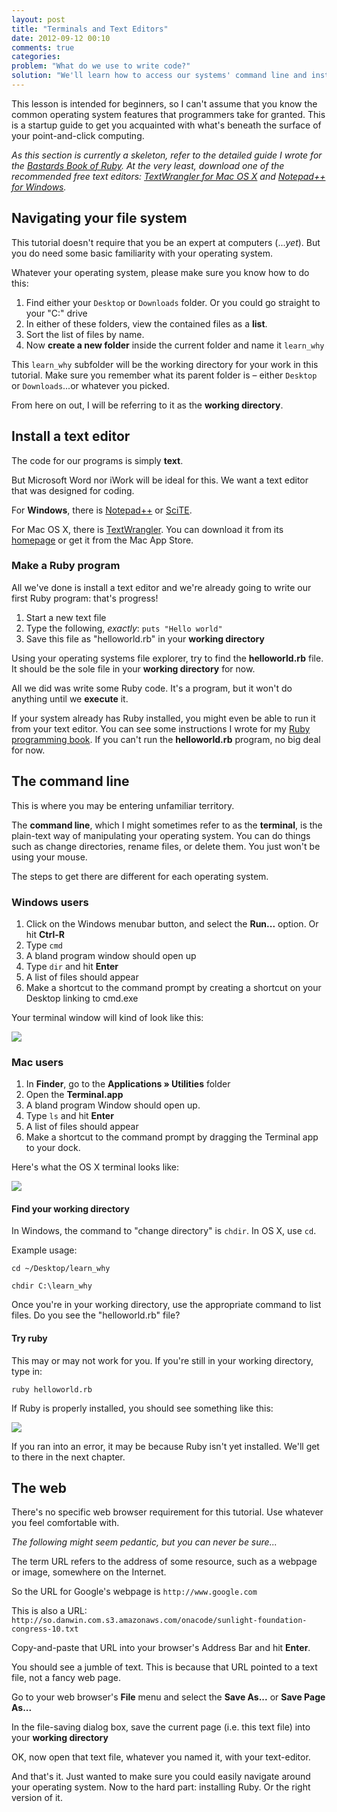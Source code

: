 ```yaml
---
layout: post
title: "Terminals and Text Editors"
date: 2012-09-12 00:10
comments: true
categories: 
problem: "What do we use to write code?"
solution: "We'll learn how to access our systems' command line and install one of the free and excellent text editors ideal for writing code."
---
```


This lesson is intended for beginners, so I can't assume that you know the common operating system features that programmers take for granted. This is a startup guide to get you acquainted with what's beneath the surface of your point-and-click computing.

*As this section is currently a skeleton, refer to the detailed guide I wrote for the [Bastards Book of Ruby](http://ruby.bastardsbook.com/chapters/installation/). At the very least, download one of the recommended free text editors: [TextWrangler for Mac OS X](http://www.barebones.com/products/TextWrangler/) and [Notepad++ for Windows](http://notepad-plus-plus.org/).*


## Navigating your file system

This tutorial doesn't require that you be an expert at computers (...*yet*). But you do need some basic familiarity with your operating system.

Whatever your operating system, please make sure you know how to do this:

1. Find either your `Desktop` or `Downloads` folder. Or you could go straight to your "C:\" drive
2. In either of these folders, view the contained files as a **list**.
3. Sort the list of files by name.
4. Now **create a new folder** inside the current folder and name it `learn_why`

This `learn_why` subfolder will be the working directory for your work in this tutorial. Make sure you remember what its parent folder is &ndash; either `Desktop` or `Downloads`...or whatever you picked.

From here on out, I will be referring to it as the **working directory**. 


## Install a text editor

The code for our programs is simply **text**.

But Microsoft Word nor iWork will be ideal for this. We want a text editor that was designed for coding.

For **Windows**, there is [Notepad++](http://notepad-plus-plus.org/ "Notepad++ Home") or [SciTE](http://www.scintilla.org/SciTE.html "Scintilla and SciTE").

For Mac OS X, there is [TextWrangler](http://www.barebones.com/products/TextWrangler/ "Bare Bones Software | TextWrangler"). You can download it from its [homepage](http://www.barebones.com/products/TextWrangler/) or get it from the Mac App Store.


### Make a Ruby program

All we've done is install a text editor and we're already going to write our first Ruby program: that's progress!

1. Start a new text file
2. Type the following, *exactly*: `puts "Hello world"`
3. Save this file as "helloworld.rb" in your **working directory**

Using your operating systems file explorer, try to find the **helloworld.rb** file. It should be the sole file in your **working directory** for now.

All we did was write some Ruby code. It's a program, but it won't do anything until we **execute** it.

If your system already has Ruby installed, you might even be able to run it from your text editor. You can see some instructions I wrote for my [Ruby programming book](http://ruby.bastardsbook.com/chapters/installation/#text-editor-run). If you can't run the **helloworld.rb** program, no big deal for now.

## The command line
This is where you may be entering unfamiliar territory.

The **command line**, which I might sometimes refer to as the **terminal**, is the plain-text way of manipulating your operating system. You can do things such as change directories, rename files, or delete them. You just won't be using your mouse.

The steps to get there are different for each operating system.

### Windows users

1. Click on the Windows menubar button, and select the **Run...** option. Or hit **Ctrl-R**
2. Type `cmd`
3. A bland program window should open up
4. Type `dir` and hit **Enter**
5. A list of files should appear
6. Make a shortcut to the command prompt by creating a shortcut on your Desktop linking to cmd.exe

Your terminal window will kind of look like this:

<div class="imgwrap">
	<img src="/images/lessons/terminals/cmd.png">
</div>


### Mac users


1. In **Finder**, go to the **Applications » Utilities** folder
2. Open the **Terminal.app**
3. A bland program Window should open up.
4. Type `ls` and hit **Enter**
5. A list of files should appear
6. Make a shortcut to the command prompt by dragging the Terminal app to your dock.

Here's what the OS X terminal looks like:

<div class="imgwrap">
	<img src="/images/lessons/terminals/prompt-window-macosx.png">
</div>


#### Find your working directory

In Windows, the command to "change directory" is `chdir`. In OS X, use `cd`.

Example usage:

`cd ~/Desktop/learn_why`

`chdir C:\learn_why`

Once you're in your working directory, use the appropriate command to list files. Do you see the "helloworld.rb" file?


#### Try ruby

This may or may not work for you. If you're still in your working directory, type in:

`ruby helloworld.rb`

If Ruby is properly installed, you should see something like this:

<div class="imgwrap">
	<img src="/images/lessons/terminals/learn-why-terminal.png">
</div>

If you ran into an error, it may be because Ruby isn't yet installed. We'll get to there in the next chapter.

 
## The web

There's no specific web browser requirement for this tutorial. Use whatever you feel comfortable with.

*The following might seem pedantic, but you can never be sure...*

The term URL refers to the address of some resource, such as a webpage or image, somewhere on the Internet.

So the URL for Google's webpage is `http://www.google.com`

This is also a URL:
`http://so.danwin.com.s3.amazonaws.com/onacode/sunlight-foundation-congress-10.txt`

Copy-and-paste that URL into your browser's Address Bar and hit **Enter**.

You should see a jumble of text. This is because that URL pointed to a text file, not a fancy web page.

Go to your web browser's **File** menu and select the **Save As...** or **Save Page As...**

In the file-saving dialog box, save the current page (i.e. this text file) into your **working directory**


OK, now open that text file, whatever you named it, with your text-editor.

And that's it. Just wanted to make sure you could easily navigate around your operating system. Now to the hard part: installing Ruby. Or the right version of it.





